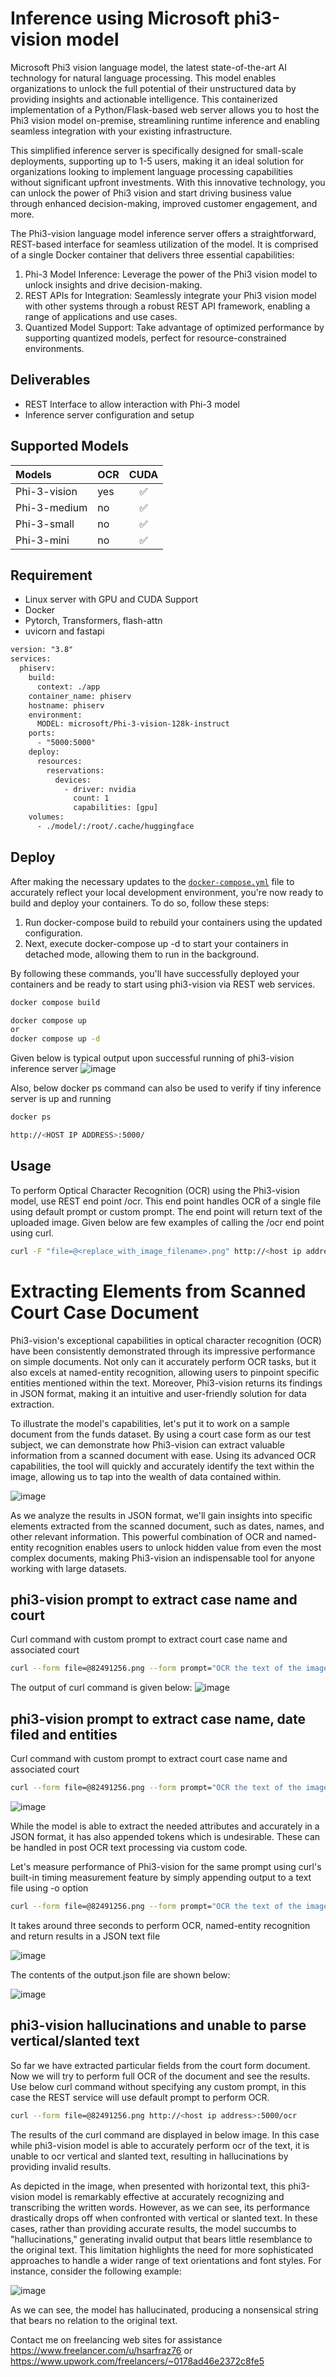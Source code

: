 
# Inference using Microsoft phi3-vision model
Microsoft Phi3 vision language model, the latest state-of-the-art AI technology for natural language processing. This model enables organizations to unlock the full potential of their unstructured data by providing insights and actionable intelligence. This containerized implementation of a Python/Flask-based web server allows you to host the Phi3 vision model on-premise, streamlining runtime inference and enabling seamless integration with your existing infrastructure.

This simplified inference server is specifically designed for small-scale deployments, supporting up to 1-5 users, making it an ideal solution for organizations looking to implement language processing capabilities without significant upfront investments. With this innovative technology, you can unlock the power of Phi3 vision and start driving business value through enhanced decision-making, improved customer engagement, and more.

The Phi3-vision language model inference server offers a straightforward, REST-based interface for seamless utilization of the model. It is comprised of a single Docker container that delivers three essential capabilities:

1. Phi-3 Model Inference: Leverage the power of the Phi3 vision model to unlock insights and drive decision-making.
2. REST APIs for Integration: Seamlessly integrate your Phi3 vision model with other systems through a robust REST API framework, enabling a range of applications and use cases.
3. Quantized Model Support: Take advantage of optimized performance by supporting quantized models, perfect for resource-constrained environments.


## Deliverables
- REST Interface to allow interaction with Phi-3 model
- Inference server configuration and setup 

## Supported Models

| Models              | OCR  | CUDA | 
| :------------------ | -----| :--: | 
| Phi-3-vision        | yes  |  ✅  | 
| Phi-3-medium        | no   |  ✅  | 
| Phi-3-small         | no   |  ✅  | 
| Phi-3-mini          | no   |  ✅  | 

## Requirement
- Linux server with GPU and CUDA Support
- Docker 
- Pytorch, Transformers, flash-attn
- uvicorn and fastapi 

```diff
version: "3.8"
services:
  phiserv:
    build:
      context: ./app
    container_name: phiserv
    hostname: phiserv
    environment:
      MODEL: microsoft/Phi-3-vision-128k-instruct
    ports:
      - "5000:5000"
    deploy:
      resources:
        reservations:
          devices:
            - driver: nvidia
              count: 1
              capabilities: [gpu]  
    volumes:
      - ./model/:/root/.cache/huggingface  

```
## Deploy 
After making the necessary updates to the [`docker-compose.yml`](./docker-compose.yml) file to accurately reflect your local development environment, you're now ready to build and deploy your containers. To do so, follow these steps:

1. Run docker-compose build to rebuild your containers using the updated configuration.
2. Next, execute docker-compose up -d to start your containers in detached mode, allowing them to run in the background.

By following these commands, you'll have successfully deployed your containers and be ready to start using phi3-vision via REST web services.


```bash
docker compose build

docker compose up
or
docker compose up -d
```
Given below is typical output upon successful running of phi3-vision inference server
![image](https://github.com/hsarfraz/llm-Inference/blob/main/03_serving_phi3-vision/_images/phi3_container_running.png)

Also, below docker ps command can also be used to verify if tiny inference server is up and running
```bash
docker ps 
```
```bash
http://<HOST IP ADDRESS>:5000/
```
## Usage 
To perform Optical Character Recognition (OCR) using the Phi3-vision model, use REST end point /ocr. This end point handles OCR of a single file using default prompt or custom prompt. The end point will return text of the uploaded image. Given below are few examples of calling the /ocr end point using curl. 

```bash
curl -F "file=@<replace_with_image_filename>.png" http://<host ip address>:5000/ocr
```

# Extracting Elements from Scanned Court Case Document
Phi3-vision's exceptional capabilities in optical character recognition (OCR) have been consistently demonstrated through its impressive performance on simple documents. Not only can it accurately perform OCR tasks, but it also excels at named-entity recognition, allowing users to pinpoint specific entities mentioned within the text. Moreover, Phi3-vision returns its findings in JSON format, making it an intuitive and user-friendly solution for data extraction.

To illustrate the model's capabilities, let's put it to work on a sample document from the funds dataset. By using a court case form as our test subject, we can demonstrate how Phi3-vision can extract valuable information from a scanned document with ease. Using its advanced OCR capabilities, the tool will quickly and accurately identify the text within the image, allowing us to tap into the wealth of data contained within.

![image](https://github.com/hsarfraz/llm-Inference/blob/main/03_serving_phi3-vision/_images/82491256.png)

As we analyze the results in JSON format, we'll gain insights into specific elements extracted from the scanned document, such as dates, names, and other relevant information. This powerful combination of OCR and named-entity recognition enables users to unlock hidden value from even the most complex documents, making Phi3-vision an indispensable tool for anyone working with large datasets.

## phi3-vision prompt to extract case name and court 
Curl command with custom prompt to extract court case name and associated court
```bash
curl --form file=@82491256.png --form prompt="OCR the text of the image. Extract the text of the following fields and put it in a JSON format: 'CASE NAME','COURT'" http://<host ip address>:5000/ocr
```
The output of curl command is given below:
![image](https://github.com/hsarfraz/llm-Inference/blob/main/03_serving_phi3-vision/_images/output_court_case_name_json.png)

## phi3-vision prompt to extract case name, date filed and entities 
Curl command with custom prompt to extract court case name and associated court
```bash
curl --form file=@82491256.png --form prompt="OCR the text of the image. Extract the text as JSON of the following fields and put it in a formatted JSON: 'CASE NAME','DATE FILED', LORILLARD ENTITIES" http://<host ip address>:5000/ocr
```

![image](https://github.com/hsarfraz/llm-Inference/blob/main/03_serving_phi3-vision/_images/output_court_case_attrib_ex2.png)

While the model is able to extract the needed attributes and accurately in a JSON format, it has also appended tokens which is undesirable. These can be handled in post OCR text processing via custom code.  

Let's measure performance of Phi3-vision for the same prompt using curl's built-in timing measurement feature by simply appending output to a text file using -o option
```bash
curl --form file=@82491256.png --form prompt="OCR the text of the image. Extract the text as JSON of the following fields and put it in a formatted JSON: 'CASE NAME','DATE FILED', LORILLARD ENTITIES" http://<host ip address>:5000/ocr -o output.json
```
It takes around three seconds to perform OCR, named-entity recognition and return results in a JSON text file

![image](https://github.com/hsarfraz/llm-Inference/blob/main/03_serving_phi3-vision/_images/output_court_case_attrib_ex2_time.png)

The contents of the output.json file are shown below:

![image](https://github.com/hsarfraz/llm-Inference/blob/main/03_serving_phi3-vision/_images/output_court_case_attrib_ex2_json.png)

## phi3-vision hallucinations and unable to parse vertical/slanted text 
So far we have extracted particular fields from the court form document. Now we will try to perform full OCR of the document and see the results. Use below curl command without specifying any custom prompt, in this case the REST service will use default prompt to perform OCR. 

```bash
curl --form file=@82491256.png http://<host ip address>:5000/ocr
```
The results of the curl command are displayed in below image. In this case while phi3-vision model is able to accurately perform ocr of the text, it is unable to ocr vertical and slanted text, resulting in hallucinations by providing invalid results. 

As depicted in the image, when presented with horizontal text, this phi3-vision model is remarkably effective at accurately recognizing and transcribing the written words. However, as we can see, its performance drastically drops off when confronted with vertical or slanted text. In these cases, rather than providing accurate results, the model succumbs to "hallucinations," generating invalid output that bears little resemblance to the original text. This limitation highlights the need for more sophisticated approaches to handle a wider range of text orientations and font styles. For instance, consider the following example:

![image](https://github.com/hsarfraz/llm-Inference/blob/main/03_serving_phi3-vision/_images/output_court_form_full_ocr.png)

As we can see, the model has hallucinated, producing a nonsensical string that bears no relation to the original text. 

Contact me on freelancing web sites for assistance https://www.freelancer.com/u/hsarfraz76 or https://www.upwork.com/freelancers/~0178ad46e2372c8fe5 